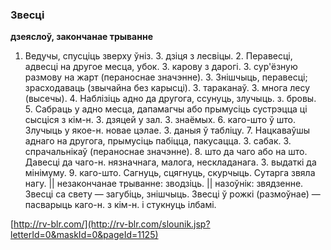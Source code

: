 ### Звесці
**дзеяслоў, закончанае трыванне**

1. Ведучы, спусціць зверху ўніз. З. дзіця з лесвіцы. 2. Перавесці, адвесці на другое месца, убок. З. карову з дарогі. З. сур'ёзную размову на жарт (пераноснае значэнне). 3. Знішчыць, перавесці; зрасходаваць (звычайна без карысці). З. тараканаў. З. многа лесу (высечы). 4. Наблізіць адно да другога, ссунуць, злучыць. з. бровы. 5. Сабраць у адно месца, дапамагчы або прымусіць сустрэцца ці сысціся з кім-н. З. дзяцей у зал. З. знаёмых. 6. каго-што ў што. Злучыць у якое-н. новае цэлае. З. даныя ў табліцу. 7. Нацкаваўшы аднаго на другога, прымусіць пабіцца, пакусацца. З. сабак. З. спрачальнікаў (пераноснае значэнне). 8. што да чаго або на што. Давесці да чаго-н. нязначнага, малога, нескладанага. З. выдаткі да мінімуму. 9. каго-што. Сагнуць, сцягнуць, скурчыць. Сутарга звяла нагу. || незакончанае трыванне: зводзіць. || назоўнік: звядзенне. Звесці са свету — загубіць, знішчыць. Звесці ў рожкі (размоўнае) — пасварыць каго-н. з кім-н. і стукнуць ілбамі.

<a rel="author">[http://rv-blr.com/](http://rv-blr.com/slounik.jsp?letterId=0&maskId=0&pageId=1125)</a>
